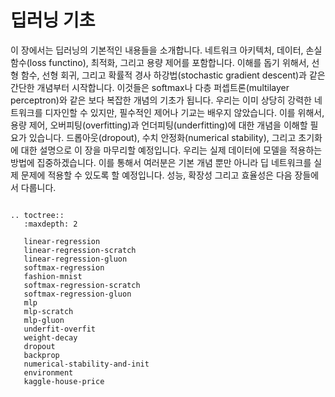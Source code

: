 # 딥러닝 기초

이 장에서는 딥러닝의 기본적인 내용들을 소개합니다. 네트워크 아키텍처, 데이터, 손실 함수(loss functino), 최적화, 그리고 용량 제어를 포함합니다. 이해를 돕기 위해서, 선형 함수, 선형 회귀, 그리고 확률적 경사 하강법(stochastic gradient descent)과 같은 간단한 개념부터 시작합니다. 이것들은 softmax나 다층 퍼셉트론(multilayer perceptron)와 같은 보다 복잡한 개념의 기초가 됩니다. 우리는 이미 상당히 강력한 네트워크를 디자인할 수 있지만, 필수적인 제어나 기교는 배우지 않았습니다. 이를 위해서, 용량 제어, 오버피팅(overfitting)과 언더피팅(underfitting)에 대한 개념을 이해할 필요가 있습니다. 드롭아웃(dropout), 수치 안정화(numerical stability), 그리고 초기화에 대한 설명으로 이 장을 마무리할 예정입니다. 우리는 실제 데이터에 모델을 적용하는 방법에 집중하겠습니다. 이를 통해서 여러분은 기본 개념 뿐만 아니라 딥 네트워크를 실제 문제에 적용할 수 있도록 할 예정입니다. 성능, 확장성 그리고 효율성은 다음 장들에서 다룹니다.

```eval_rst

.. toctree::
   :maxdepth: 2

   linear-regression
   linear-regression-scratch
   linear-regression-gluon
   softmax-regression
   fashion-mnist
   softmax-regression-scratch
   softmax-regression-gluon
   mlp
   mlp-scratch
   mlp-gluon
   underfit-overfit
   weight-decay
   dropout
   backprop
   numerical-stability-and-init
   environment
   kaggle-house-price
```
